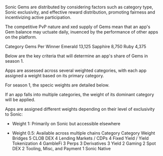 Sonic Gems are distributed by considering factors such as category type, Sonic exclusivity, and effective reward distribution, promoting fairness and incentivizing active participation.

The competitive PvP nature and  xed supply of Gems mean that an app's Gem balance may  uctuate daily, in uenced by the performance of other apps on the platform.

Category Gems Per Winner Emerald 13,125 Sapphire 8,750 Ruby 4,375

Below are the key criteria that will determine an app's share of Gems in season 1.

Apps are assessed across several weighted categories, with each app assigned a weight based on its primary category.

For season 1, the speci c weights are detailed below.

If an app falls into multiple categories, the weight of its dominant category will be applied.

Apps are assigned different weights depending on their level of exclusivity to Sonic:

- Weight 1: Primarily on Sonic but accessible elsewhere

- Weight 0.5: Available across multiple chains Category Category Weight Bridges 5 CLOB DEX 4 Lending Markets / CDPs 4 Fixed Yield / Yield Tokenization 4 GambleFi 3 Perps 3 Derivatives 3 Yield 2 Gaming 2 Spot DEX 2 Tooling, Misc, and Payment 1 Sonic Native
